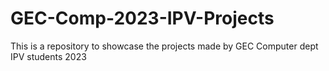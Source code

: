 # GEC-Comp-2023-IPV-Projects
This is a repository to showcase the projects made by GEC Computer dept IPV students 2023
